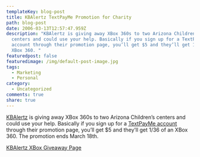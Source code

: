 ```yaml
---
templateKey: blog-post
title: KBAlertz TextPayMe Promotion for Charity
path: blog-post
date: 2006-03-13T12:57:47.959Z
description: "KBAlertz is giving away XBox 360s to two Arizona Children’s
  centers and could use your help. Basically if you sign up for a TextPayMe
  account through their promotion page, you’ll get $5 and they’ll get 1/36 of an
  XBox 360. "
featuredpost: false
featuredimage: /img/default-post-image.jpg
tags:
  - Marketing
  - Personal
category:
  - Uncategorized
comments: true
share: true
---
```

<!--StartFragment-->

[KBAlertz](http://www.kbalertz.com/) is giving away XBox 360s to two Arizona Children’s centers and could use your help. Basically if you sign up for a [TextPayMe account](http://www.kbalertz.com/Sponsor.aspx?id=54) through their promotion page, you’ll get $5 and they’ll get 1/36 of an XBox 360. The promotion ends March 18th.

[KBAlertz XBox Giveaway Page](http://www.kbalertz.com/XBOX.aspx)

<!--EndFragment-->
